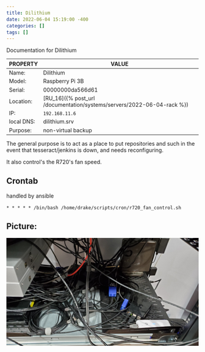 ```yaml
---
title: Dilithium
date: 2022-06-04 15:19:00 -400
categories: []
tags: []
---
```


Documentation for Dilithium

| PROPERTY   | VALUE                                                                  |
| ---------- | ---------------------------------------------------------------------- |
| Name:      | Dilithium                                                              |
| Model:     | Raspberry Pi 3B                                                        |
| Serial:    | 00000000da566d61                                                       |
| Location:  | [RU_16]({% post_url /documentation/systems/servers/2022-06-04-rack %}) |
| IP:        | `192.168.11.6`                                                         |
| local DNS: | dilithium.srv                                                          |
| Purpose:   | non-virtual backup                                                     |

The general purpose is to act as a place to put repositories and such in the event that tesseract/jenkins is down, and needs reconfiguring.

It also control's the R720's fan speed.

## Crontab

handled by ansible

```shell
* * * * * /bin/bash /home/drake/scripts/cron/r720_fan_control.sh
```

## Picture:

![switches, PoE, and shelf](/assets/rack_05_shelf_back.jpg)

